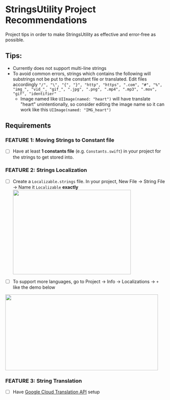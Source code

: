 # StringsUtility Project Recommendations
Project tips in order to make StringsUtility as effective and error-free as possible.

## Tips:
- Currently does not support multi-line strings
- To avoid common errors, strings which contains the following will substrings not be put to the constant file or translated. Edit files accordingly 
```"/", "\", "{", "}", "http", "https", ".com", "#", "%", "img_", "vid_", "gif_", ".jpg", ".png", ".mp4", ".mp3", ".mov", "gif", "identifier"```
    - Image named like ```UIImage(named: "heart")``` will have translate "heart" unintentionally, so consider editing the image name so it can work like this ```UIImage(named: "IMG_heart")```

## Requirements
### FEATURE 1: Moving Strings to Constant file
- [ ] Have at least __1 constants file__ (e.g. ```Constants.swift```) in your project for the strings to get stored into.

### FEATURE 2: Strings Localization
- [ ] Create a ```Localizable.strings``` file. In your project, New File -> String File -> Name it ```Localizable``` __exactly__
    <img src="https://github.com/SamuelFolledo/StringsUtility/blob/master/static/pics/localizableFile.png" width="369" height="265">

- [ ] To support more languages, go to Project -> Info -> Localizations -> ```+``` like the demo below
<img src="https://github.com/SamuelFolledo/StringsUtility/blob/master/static/gifs/multipleLocalizable.gif" width="478" height="238">

### FEATURE 3: String Translation
- [ ] Have [Google Cloud Translation API](https://console.cloud.google.com/apis/library/translate.googleapis.com?q=translation&project=go-makesite&folder&organizationId) setup